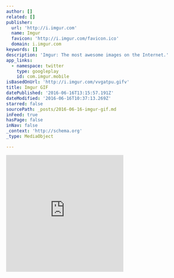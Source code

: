 ```yaml
---
author: []
related: []
publisher:
  url: 'http://i.imgur.com'
  name: Imgur
  favicon: 'http://i.imgur.com/favicon.ico'
  domain: i.imgur.com
keywords: []
description: 'Imgur: The most awesome images on the Internet.'
app_links:
  - namespace: twitter
    type: googleplay
    id: com.imgur.mobile
isBasedOnUrl: 'http://i.imgur.com/vvgatpu.gifv'
title: Imgur GIF
datePublished: '2016-06-16T13:15:57.191Z'
dateModified: '2016-06-16T10:37:13.269Z'
starred: false
sourcePath: _posts/2016-06-16-imgur-gif.md
inFeed: true
hasPage: false
inNav: false
_context: 'http://schema.org'
_type: MediaObject

---
```

<iframe src="http://cdn.embedly.com/widgets/media.html?src=https%3A%2F%2Fi.imgur.com%2Fvvgatpu.mp4&amp;src_secure=1&amp;url=http%3A%2F%2Fi.imgur.com%2Fvvgatpu.gifv&amp;image=https%3A%2F%2Fi.imgur.com%2Fvvgatpuh.jpg&amp;key=b7d04c9b404c499eba89ee7072e1c4f7&amp;type=video%2Fmp4&amp;schema=imgur" width="320" height="320" scrolling="no" frameborder="0" allowfullscreen="" style=""></iframe>